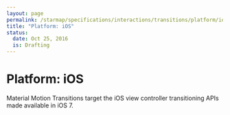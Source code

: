 ```yaml
---
layout: page
permalink: /starmap/specifications/interactions/transitions/platform/ios/
title: "Platform: iOS"
status:
  date: Oct 25, 2016
  is: Drafting
---
```


# Platform: iOS

Material Motion Transitions target the iOS view controller transitioning APIs made available in iOS 7.
